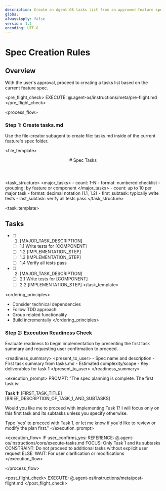 ```yaml
---
description: Create an Agent OS tasks list from an approved feature spec
globs:
alwaysApply: false
version: 1.1
encoding: UTF-8
---
```


# Spec Creation Rules

## Overview

With the user's approval, proceed to creating a tasks list based on the current feature spec.

<pre_flight_check>
  EXECUTE: @.agent-os/instructions/meta/pre-flight.md
</pre_flight_check>

<process_flow>

<step number="1" subagent="file-creator" name="create_tasks">

### Step 1: Create tasks.md

Use the file-creator subagent to create file: tasks.md inside of the current feature's spec folder.

<file_template>
  <header>
    # Spec Tasks
  </header>
</file_template>

<task_structure>
  <major_tasks>
    - count: 1-N
    - format: numbered checklist
    - grouping: by feature or component
  </major_tasks>
  <subtasks>
    - count: up to 10 per major task
    - format: decimal notation (1.1, 1.2)
    - first_subtask: typically write tests
    - last_subtask: verify all tests pass
  </subtasks>
</task_structure>

<task_template>
  ## Tasks

  - [ ] 1. [MAJOR_TASK_DESCRIPTION]
    - [ ] 1.1 Write tests for [COMPONENT]
    - [ ] 1.2 [IMPLEMENTATION_STEP]
    - [ ] 1.3 [IMPLEMENTATION_STEP]
    - [ ] 1.4 Verify all tests pass

  - [ ] 2. [MAJOR_TASK_DESCRIPTION]
    - [ ] 2.1 Write tests for [COMPONENT]
    - [ ] 2.2 [IMPLEMENTATION_STEP]
</task_template>

<ordering_principles>
  - Consider technical dependencies
  - Follow TDD approach
  - Group related functionality
  - Build incrementally
</ordering_principles>

</step>

<step number="2" name="execution_readiness">

### Step 2: Execution Readiness Check

Evaluate readiness to begin implementation by presenting the first task summary and requesting user confirmation to proceed.

<readiness_summary>
  <present_to_user>
    - Spec name and description
    - First task summary from tasks.md
    - Estimated complexity/scope
    - Key deliverables for task 1
  </present_to_user>
</readiness_summary>

<execution_prompt>
  PROMPT: "The spec planning is complete. The first task is:

  **Task 1:** [FIRST_TASK_TITLE]
  [BRIEF_DESCRIPTION_OF_TASK_1_AND_SUBTASKS]

  Would you like me to proceed with implementing Task 1? I will focus only on this first task and its subtasks unless you specify otherwise.

  Type 'yes' to proceed with Task 1, or let me know if you'd like to review or modify the plan first."
</execution_prompt>

<execution_flow>
  IF user_confirms_yes:
    REFERENCE: @.agent-os/instructions/core/execute-tasks.md
    FOCUS: Only Task 1 and its subtasks
    CONSTRAINT: Do not proceed to additional tasks without explicit user request
  ELSE:
    WAIT: For user clarification or modifications
</execution_flow>

</step>

</process_flow>

<post_flight_check>
  EXECUTE: @.agent-os/instructions/meta/post-flight.md
</post_flight_check>
